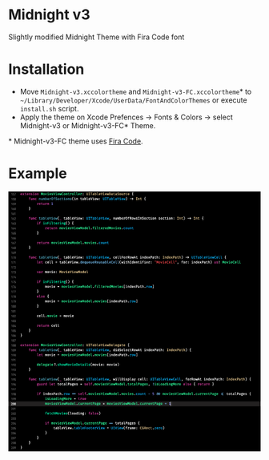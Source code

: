 # Midnight v3
Slightly modified Midnight Theme with Fira Code font

# Installation
- Move `Midnight-v3.xccolortheme` and `Midnight-v3-FC.xccolortheme`* to `~/Library/Developer/Xcode/UserData/FontAndColorThemes` or execute `install.sh` script.
- Apply the theme on Xcode Prefences -> Fonts & Colors -> select Midnight-v3 or Midnight-v3-FC* Theme.

\* Midnight-v3-FC theme uses [Fira Code](https://github.com/tonsky/FiraCode).

# Example

![example-1](https://github.com/fsalata/midnight-v3/blob/master/example/1.png?raw=true)
